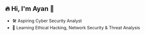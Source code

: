 ## 🔥 Hi, I'm Ayan 👋

- 🛠 Aspiring Cyber Security Analyst  
- 🎯 Learning Ethical Hacking, Network Security & Threat Analysis  

